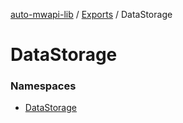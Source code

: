 [auto-mwapi-lib](../README.md) / [Exports](../modules.md) / DataStorage

# DataStorage <Badge type="tip" text="Module" />

### Namespaces

- [DataStorage](DataStorage.DataStorage.md)